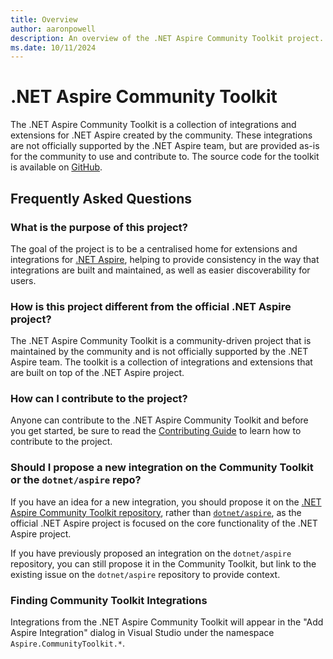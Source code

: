 ```yaml
---
title: Overview
author: aaronpowell
description: An overview of the .NET Aspire Community Toolkit project.
ms.date: 10/11/2024
---
```


# .NET Aspire Community Toolkit

The .NET Aspire Community Toolkit is a collection of integrations and extensions for .NET Aspire created by the community. These integrations are not officially supported by the .NET Aspire team, but are provided as-is for the community to use and contribute to. The source code for the toolkit is available on [GitHub][repo].

[repo]: https://github.com/CommunityToolkit/Aspire "GitHub repository"

## Frequently Asked Questions

### What is the purpose of this project?

The goal of the project is to be a centralised home for extensions and integrations for [.NET Aspire](/dotnet/aspire), helping to provide consistency in the way that integrations are built and maintained, as well as easier discoverability for users.

### How is this project different from the official .NET Aspire project?

The .NET Aspire Community Toolkit is a community-driven project that is maintained by the community and is not officially supported by the .NET Aspire team. The toolkit is a collection of integrations and extensions that are built on top of the .NET Aspire project.

### How can I contribute to the project?

Anyone can contribute to the .NET Aspire Community Toolkit and before you get started, be sure to read the [Contributing Guide](https://github.com/CommunityToolkit/Aspire/blob/main/CONTRIBUTING.md) to learn how to contribute to the project.

### Should I propose a new integration on the Community Toolkit or the `dotnet/aspire` repo?

If you have an idea for a new integration, you should propose it on the [.NET Aspire Community Toolkit repository][repo], rather than [`dotnet/aspire`](https://github.com/dotnet/aspire), as the official .NET Aspire project is focused on the core functionality of the .NET Aspire project.

If you have previously proposed an integration on the `dotnet/aspire` repository, you can still propose it in the Community Toolkit, but link to the existing issue on the `dotnet/aspire` repository to provide context.

### Finding Community Toolkit Integrations

Integrations from the .NET Aspire Community Toolkit will appear in the "Add Aspire Integration" dialog in Visual Studio under the namespace `Aspire.CommunityToolkit.*`.
